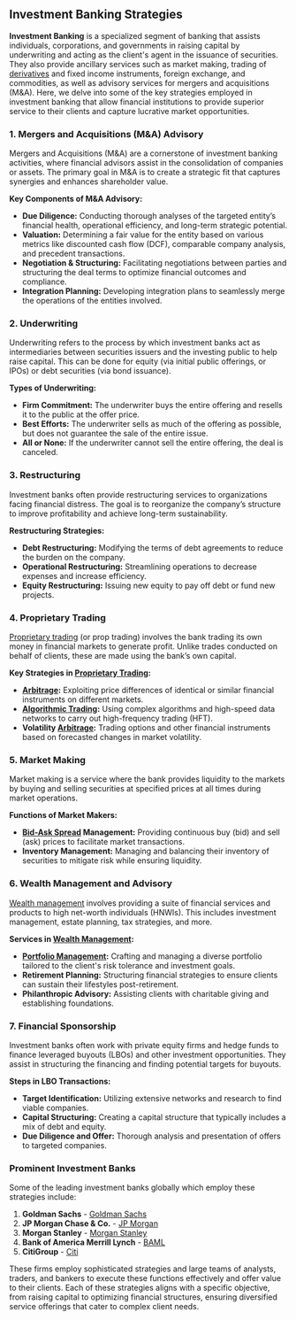 ## Investment Banking Strategies

**Investment Banking** is a specialized segment of banking that assists individuals, corporations, and governments in raising capital by underwriting and acting as the client's agent in the issuance of securities. They also provide ancillary services such as market making, trading of [derivatives](../d/derivatives.md) and fixed income instruments, foreign exchange, and commodities, as well as advisory services for mergers and acquisitions (M&A). Here, we delve into some of the key strategies employed in investment banking that allow financial institutions to provide superior service to their clients and capture lucrative market opportunities.

### 1. Mergers and Acquisitions (M&A) Advisory

Mergers and Acquisitions (M&A) are a cornerstone of investment banking activities, where financial advisors assist in the consolidation of companies or assets. The primary goal in M&A is to create a strategic fit that captures synergies and enhances shareholder value.

**Key Components of M&A Advisory:**
- **Due Diligence:** Conducting thorough analyses of the targeted entity’s financial health, operational efficiency, and long-term strategic potential.
- **Valuation:** Determining a fair value for the entity based on various metrics like discounted cash flow (DCF), comparable company analysis, and precedent transactions.
- **Negotiation & Structuring:** Facilitating negotiations between parties and structuring the deal terms to optimize financial outcomes and compliance.
- **Integration Planning:** Developing integration plans to seamlessly merge the operations of the entities involved.

### 2. Underwriting

Underwriting refers to the process by which investment banks act as intermediaries between securities issuers and the investing public to help raise capital. This can be done for equity (via initial public offerings, or IPOs) or debt securities (via bond issuance).

**Types of Underwriting:**
- **Firm Commitment:** The underwriter buys the entire offering and resells it to the public at the offer price.
- **Best Efforts:** The underwriter sells as much of the offering as possible, but does not guarantee the sale of the entire issue.
- **All or None:** If the underwriter cannot sell the entire offering, the deal is canceled.

### 3. Restructuring

Investment banks often provide restructuring services to organizations facing financial distress. The goal is to reorganize the company’s structure to improve profitability and achieve long-term sustainability.

**Restructuring Strategies:**
- **Debt Restructuring:** Modifying the terms of debt agreements to reduce the burden on the company.
- **Operational Restructuring:** Streamlining operations to decrease expenses and increase efficiency.
- **Equity Restructuring:** Issuing new equity to pay off debt or fund new projects.

### 4. Proprietary Trading

[Proprietary trading](../p/proprietary_trading.md) (or prop trading) involves the bank trading its own money in financial markets to generate profit. Unlike trades conducted on behalf of clients, these are made using the bank’s own capital.

**Key Strategies in [Proprietary Trading](../p/proprietary_trading.md):**
- **[Arbitrage](../a/arbitrage.md):** Exploiting price differences of identical or similar financial instruments on different markets.
- **[Algorithmic Trading](../a/algorithmic_trading.md):** Using complex algorithms and high-speed data networks to carry out high-frequency trading (HFT).
- **Volatility [Arbitrage](../a/arbitrage.md):** Trading options and other financial instruments based on forecasted changes in market volatility.

### 5. Market Making

Market making is a service where the bank provides liquidity to the markets by buying and selling securities at specified prices at all times during market operations.

**Functions of Market Makers:**
- **[Bid-Ask Spread](../b/bid-ask_spread.md) Management:** Providing continuous buy (bid) and sell (ask) prices to facilitate market transactions.
- **Inventory Management:** Managing and balancing their inventory of securities to mitigate risk while ensuring liquidity.

### 6. Wealth Management and Advisory

[Wealth management](../w/wealth_management.md) involves providing a suite of financial services and products to high net-worth individuals (HNWIs). This includes investment management, estate planning, tax strategies, and more.

**Services in [Wealth Management](../w/wealth_management.md):**
- **[Portfolio Management](../p/portfolio_management.md):** Crafting and managing a diverse portfolio tailored to the client's risk tolerance and investment goals.
- **Retirement Planning:** Structuring financial strategies to ensure clients can sustain their lifestyles post-retirement.
- **Philanthropic Advisory:** Assisting clients with charitable giving and establishing foundations.

### 7. Financial Sponsorship

Investment banks often work with private equity firms and hedge funds to finance leveraged buyouts (LBOs) and other investment opportunities. They assist in structuring the financing and finding potential targets for buyouts.

**Steps in LBO Transactions:**
- **Target Identification:** Utilizing extensive networks and research to find viable companies.
- **Capital Structuring:** Creating a capital structure that typically includes a mix of debt and equity.
- **Due Diligence and Offer:** Thorough analysis and presentation of offers to targeted companies.

### Prominent Investment Banks

Some of the leading investment banks globally which employ these strategies include:

1. **Goldman Sachs** - [Goldman Sachs](https://www.goldmansachs.com/)
2. **JP Morgan Chase & Co.** - [JP Morgan](https://www.jpmorganchase.com/)
3. **Morgan Stanley** - [Morgan Stanley](https://www.morganstanley.com/)
4. **Bank of America Merrill Lynch** - [BAML](https://www.bankofamerica.com/)
5. **CitiGroup** - [Citi](https://www.citigroup.com/)

These firms employ sophisticated strategies and large teams of analysts, traders, and bankers to execute these functions effectively and offer value to their clients. Each of these strategies aligns with a specific objective, from raising capital to optimizing financial structures, ensuring diversified service offerings that cater to complex client needs.
